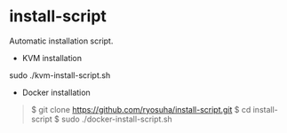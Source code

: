 # install-script

Automatic installation script.

- KVM installation

sudo ./kvm-install-script.sh

- Docker installation
> $ git clone https://github.com/ryosuha/install-script.git
> $ cd install-script
> $ sudo ./docker-install-script.sh

